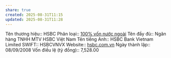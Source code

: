 ```yaml
---
share: true
created: 2025-08-31T11:15
updated: 2025-08-31T11:28
---
```

Tên thương hiệu:: HSBC
Phân loại:: [100% vốn nước ngoài](100%25%20v%E1%BB%91n%20n%C6%B0%E1%BB%9Bc%20ngo%C3%A0i.md)
Tên đầy đủ:: Ngân hàng TNHH MTV HSBC Việt Nam
Tên tiếng Anh:: HSBC Bank Vietnam Limited
SWIFT:: HSBCVNVX
Website:: [hsbc.com.vn](hsbc.com.vn)
Ngày thành lập:: 08/09/2008
Vốn điều lệ (tỷ đồng):: 7,528.00
